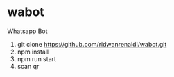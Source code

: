 # wabot
Whatsapp Bot


1. git clone https://github.com/ridwanrenaldi/wabot.git
2. npm install
3. npm run start
4. scan qr